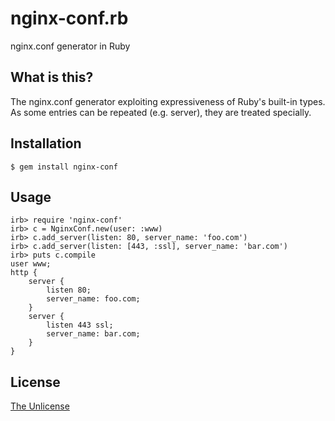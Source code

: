 # nginx-conf.rb

nginx.conf generator in Ruby

## What is this?

The nginx.conf generator exploiting expressiveness of Ruby's built-in types.
As some entries can be repeated (e.g. server), they are treated specially.

## Installation

```
$ gem install nginx-conf
```

## Usage

```
irb> require 'nginx-conf'
irb> c = NginxConf.new(user: :www)
irb> c.add_server(listen: 80, server_name: 'foo.com')
irb> c.add_server(listen: [443, :ssl], server_name: 'bar.com')
irb> puts c.compile
user www;
http {
    server {
        listen 80;
        server_name: foo.com;
    }
    server {
        listen 443 ssl;
        server_name: bar.com;
    }
}
```

## License

[The Unlicense](https://unlicense.org)
